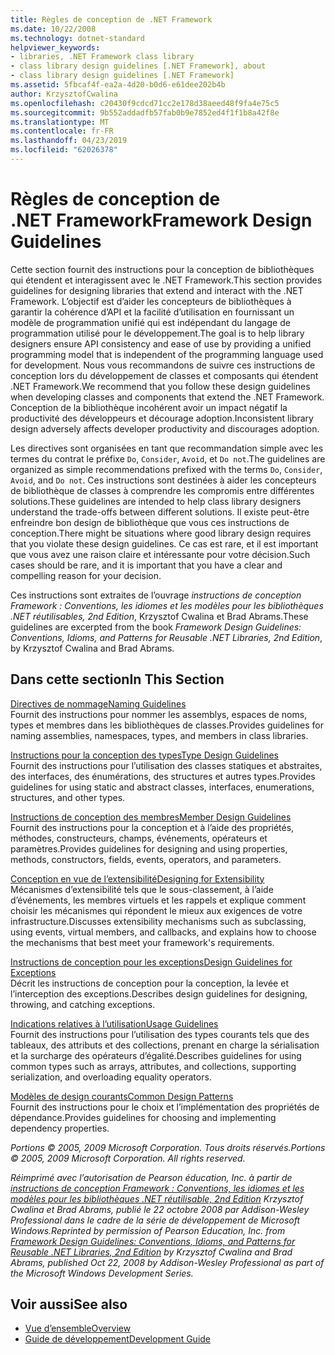 ```yaml
---
title: Règles de conception de .NET Framework
ms.date: 10/22/2008
ms.technology: dotnet-standard
helpviewer_keywords:
- libraries, .NET Framework class library
- class library design guidelines [.NET Framework], about
- class library design guidelines [.NET Framework]
ms.assetid: 5fbcaf4f-ea2a-4d20-b0d6-e61dee202b4b
author: KrzysztofCwalina
ms.openlocfilehash: c20430f9cdcd71cc2e178d38aeed48f9fa4e75c5
ms.sourcegitcommit: 9b552addadfb57fab0b9e7852ed4f1f1b8a42f8e
ms.translationtype: MT
ms.contentlocale: fr-FR
ms.lasthandoff: 04/23/2019
ms.locfileid: "62026378"
---
```

# <a name="framework-design-guidelines"></a><span data-ttu-id="f489e-102">Règles de conception de .NET Framework</span><span class="sxs-lookup"><span data-stu-id="f489e-102">Framework Design Guidelines</span></span>
<span data-ttu-id="f489e-103">Cette section fournit des instructions pour la conception de bibliothèques qui étendent et interagissent avec le .NET Framework.</span><span class="sxs-lookup"><span data-stu-id="f489e-103">This section provides guidelines for designing libraries that extend and interact with the .NET Framework.</span></span> <span data-ttu-id="f489e-104">L’objectif est d’aider les concepteurs de bibliothèques à garantir la cohérence d’API et la facilité d’utilisation en fournissant un modèle de programmation unifié qui est indépendant du langage de programmation utilisé pour le développement.</span><span class="sxs-lookup"><span data-stu-id="f489e-104">The goal is to help library designers ensure API consistency and ease of use by providing a unified programming model that is independent of the programming language used for development.</span></span> <span data-ttu-id="f489e-105">Nous vous recommandons de suivre ces instructions de conception lors du développement de classes et composants qui étendent .NET Framework.</span><span class="sxs-lookup"><span data-stu-id="f489e-105">We recommend that you follow these design guidelines when developing classes and components that extend the .NET Framework.</span></span> <span data-ttu-id="f489e-106">Conception de la bibliothèque incohérent avoir un impact négatif la productivité des développeurs et décourage adoption.</span><span class="sxs-lookup"><span data-stu-id="f489e-106">Inconsistent library design adversely affects developer productivity and discourages adoption.</span></span>  
  
 <span data-ttu-id="f489e-107">Les directives sont organisées en tant que recommandation simple avec les termes du contrat le préfixe `Do`, `Consider`, `Avoid`, et `Do not`.</span><span class="sxs-lookup"><span data-stu-id="f489e-107">The guidelines are organized as simple recommendations prefixed with the terms `Do`, `Consider`, `Avoid`, and `Do not`.</span></span> <span data-ttu-id="f489e-108">Ces instructions sont destinées à aider les concepteurs de bibliothèque de classes à comprendre les compromis entre différentes solutions.</span><span class="sxs-lookup"><span data-stu-id="f489e-108">These guidelines are intended to help class library designers understand the trade-offs between different solutions.</span></span> <span data-ttu-id="f489e-109">Il existe peut-être enfreindre bon design de bibliothèque que vous ces instructions de conception.</span><span class="sxs-lookup"><span data-stu-id="f489e-109">There might be situations where good library design requires that you violate these design guidelines.</span></span> <span data-ttu-id="f489e-110">Ce cas est rare, et il est important que vous avez une raison claire et intéressante pour votre décision.</span><span class="sxs-lookup"><span data-stu-id="f489e-110">Such cases should be rare, and it is important that you have a clear and compelling reason for your decision.</span></span>  
  
 <span data-ttu-id="f489e-111">Ces instructions sont extraites de l’ouvrage *instructions de conception Framework : Conventions, les idiomes et les modèles pour les bibliothèques .NET réutilisables, 2nd Edition*, Krzysztof Cwalina et Brad Abrams.</span><span class="sxs-lookup"><span data-stu-id="f489e-111">These guidelines are excerpted from the book *Framework Design Guidelines: Conventions, Idioms, and Patterns for Reusable .NET Libraries, 2nd Edition*, by Krzysztof Cwalina and Brad Abrams.</span></span>  
  
## <a name="in-this-section"></a><span data-ttu-id="f489e-112">Dans cette section</span><span class="sxs-lookup"><span data-stu-id="f489e-112">In This Section</span></span>  
 [<span data-ttu-id="f489e-113">Directives de nommage</span><span class="sxs-lookup"><span data-stu-id="f489e-113">Naming Guidelines</span></span>](../../../docs/standard/design-guidelines/naming-guidelines.md)  
 <span data-ttu-id="f489e-114">Fournit des instructions pour nommer les assemblys, espaces de noms, types et membres dans les bibliothèques de classes.</span><span class="sxs-lookup"><span data-stu-id="f489e-114">Provides guidelines for naming assemblies, namespaces, types, and members in class libraries.</span></span>  
  
 [<span data-ttu-id="f489e-115">Instructions pour la conception des types</span><span class="sxs-lookup"><span data-stu-id="f489e-115">Type Design Guidelines</span></span>](../../../docs/standard/design-guidelines/type.md)  
 <span data-ttu-id="f489e-116">Fournit des instructions pour l’utilisation des classes statiques et abstraites, des interfaces, des énumérations, des structures et autres types.</span><span class="sxs-lookup"><span data-stu-id="f489e-116">Provides guidelines for using static and abstract classes, interfaces, enumerations, structures, and other types.</span></span>  
  
 [<span data-ttu-id="f489e-117">Instructions de conception des membres</span><span class="sxs-lookup"><span data-stu-id="f489e-117">Member Design Guidelines</span></span>](../../../docs/standard/design-guidelines/member.md)  
 <span data-ttu-id="f489e-118">Fournit des instructions pour la conception et à l’aide des propriétés, méthodes, constructeurs, champs, événements, opérateurs et paramètres.</span><span class="sxs-lookup"><span data-stu-id="f489e-118">Provides guidelines for designing and using properties, methods, constructors, fields, events, operators, and parameters.</span></span>  
  
 [<span data-ttu-id="f489e-119">Conception en vue de l’extensibilité</span><span class="sxs-lookup"><span data-stu-id="f489e-119">Designing for Extensibility</span></span>](../../../docs/standard/design-guidelines/designing-for-extensibility.md)  
 <span data-ttu-id="f489e-120">Mécanismes d’extensibilité tels que le sous-classement, à l’aide d’événements, les membres virtuels et les rappels et explique comment choisir les mécanismes qui répondent le mieux aux exigences de votre infrastructure.</span><span class="sxs-lookup"><span data-stu-id="f489e-120">Discusses extensibility mechanisms such as subclassing, using events, virtual members, and callbacks, and explains how to choose the mechanisms that best meet your framework's requirements.</span></span>  
  
 [<span data-ttu-id="f489e-121">Instructions de conception pour les exceptions</span><span class="sxs-lookup"><span data-stu-id="f489e-121">Design Guidelines for Exceptions</span></span>](../../../docs/standard/design-guidelines/exceptions.md)  
 <span data-ttu-id="f489e-122">Décrit les instructions de conception pour la conception, la levée et l’interception des exceptions.</span><span class="sxs-lookup"><span data-stu-id="f489e-122">Describes design guidelines for designing, throwing, and catching exceptions.</span></span>  
  
 [<span data-ttu-id="f489e-123">Indications relatives à l’utilisation</span><span class="sxs-lookup"><span data-stu-id="f489e-123">Usage Guidelines</span></span>](../../../docs/standard/design-guidelines/usage-guidelines.md)  
 <span data-ttu-id="f489e-124">Fournit des instructions pour l’utilisation des types courants tels que des tableaux, des attributs et des collections, prenant en charge la sérialisation et la surcharge des opérateurs d’égalité.</span><span class="sxs-lookup"><span data-stu-id="f489e-124">Describes guidelines for using common types such as arrays, attributes, and collections, supporting serialization, and overloading equality operators.</span></span>  
  
 [<span data-ttu-id="f489e-125">Modèles de design courants</span><span class="sxs-lookup"><span data-stu-id="f489e-125">Common Design Patterns</span></span>](../../../docs/standard/design-guidelines/common-design-patterns.md)  
 <span data-ttu-id="f489e-126">Fournit des instructions pour le choix et l’implémentation des propriétés de dépendance.</span><span class="sxs-lookup"><span data-stu-id="f489e-126">Provides guidelines for choosing and implementing dependency properties.</span></span>  
  
 <span data-ttu-id="f489e-127">*Portions © 2005, 2009 Microsoft Corporation. Tous droits réservés.*</span><span class="sxs-lookup"><span data-stu-id="f489e-127">*Portions © 2005, 2009 Microsoft Corporation. All rights reserved.*</span></span>  
  
 <span data-ttu-id="f489e-128">*Réimprimé avec l’autorisation de Pearson éducation, Inc. à partir de [instructions de conception Framework : Conventions, les idiomes et les modèles pour les bibliothèques .NET réutilisable, 2nd Edition](https://www.informit.com/store/framework-design-guidelines-conventions-idioms-and-9780321545619) Krzysztof Cwalina et Brad Abrams, publié le 22 octobre 2008 par Addison-Wesley Professional dans le cadre de la série de développement de Microsoft Windows.*</span><span class="sxs-lookup"><span data-stu-id="f489e-128">*Reprinted by permission of Pearson Education, Inc. from [Framework Design Guidelines: Conventions, Idioms, and Patterns for Reusable .NET Libraries, 2nd Edition](https://www.informit.com/store/framework-design-guidelines-conventions-idioms-and-9780321545619) by Krzysztof Cwalina and Brad Abrams, published Oct 22, 2008 by Addison-Wesley Professional as part of the Microsoft Windows Development Series.*</span></span>  
  
## <a name="see-also"></a><span data-ttu-id="f489e-129">Voir aussi</span><span class="sxs-lookup"><span data-stu-id="f489e-129">See also</span></span>

- [<span data-ttu-id="f489e-130">Vue d’ensemble</span><span class="sxs-lookup"><span data-stu-id="f489e-130">Overview</span></span>](../../../docs/framework/get-started/overview.md)
- [<span data-ttu-id="f489e-131">Guide de développement</span><span class="sxs-lookup"><span data-stu-id="f489e-131">Development Guide</span></span>](../../../docs/framework/development-guide.md)
